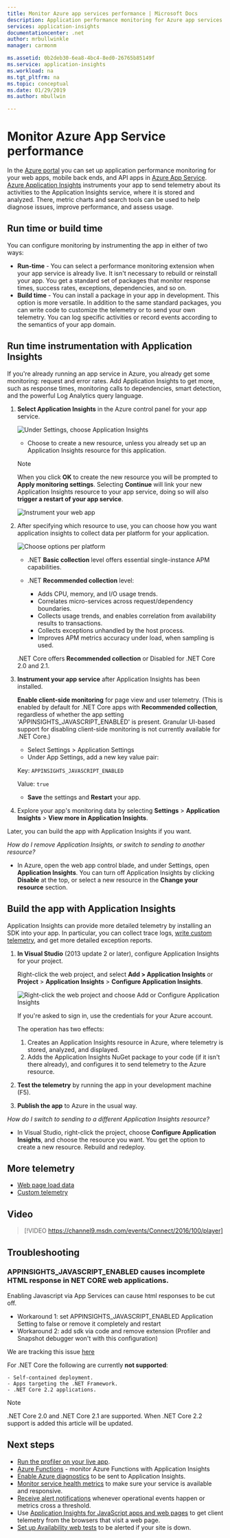 ```yaml
---
title: Monitor Azure app services performance | Microsoft Docs
description: Application performance monitoring for Azure app services. Chart load and response time, dependency information and set alerts on performance.
services: application-insights
documentationcenter: .net
author: mrbullwinkle
manager: carmonm

ms.assetid: 0b2deb30-6ea8-4bc4-8ed0-26765b85149f
ms.service: application-insights
ms.workload: na
ms.tgt_pltfrm: na
ms.topic: conceptual
ms.date: 01/29/2019
ms.author: mbullwin

---
```

# Monitor Azure App Service performance
In the [Azure portal](https://portal.azure.com) you can set up application performance monitoring for your web apps, mobile back ends, and API apps in [Azure App Service](../../app-service/overview.md). [Azure Application Insights](../../azure-monitor/app/app-insights-overview.md) instruments your app to send telemetry about its activities to the Application Insights service, where it is stored and analyzed. There, metric charts and search tools can be used to help diagnose issues, improve performance, and assess usage.

## Run time or build time
You can configure monitoring by instrumenting the app in either of two ways:

* **Run-time** - You can select a performance monitoring extension when your app service is already live. It isn't necessary to rebuild or reinstall your app. You get a standard set of packages that monitor response times, success rates, exceptions, dependencies, and so on. 
* **Build time** - You can install a package in your app in development. This option is more versatile. In addition to the same standard packages, you can write code to customize the telemetry or to send your own telemetry. You can log specific activities or record events according to the semantics of your app domain. 

## Run time instrumentation with Application Insights
If you're already running an app service in Azure, you already get some monitoring: request and error rates. Add Application Insights to get more, such as response times, monitoring calls to dependencies, smart detection, and the powerful Log Analytics query language. 

1. **Select Application Insights** in the Azure control panel for your app service.

    ![Under Settings, choose Application Insights](./media/azure-web-apps/settings-app-insights.png)

   * Choose to create a new resource, unless you already set up an Application Insights resource for this application. 

    > [!NOTE]
    > When you click **OK** to create the new resource you will be prompted to **Apply monitoring settings**. Selecting **Continue** will link your new Application Insights resource to your app service, doing so will also **trigger a restart of your app service**. 

    ![Instrument your web app](./media/azure-web-apps/create-resource.png)

2. After specifying which resource to use, you can choose how you want application insights to collect data per platform for your application.

    ![Choose options per platform](./media/azure-web-apps/choose-options-new.png)

    * .NET **Basic collection** level offers essential single-instance APM capabilities.
    
    * .NET **Recommended collection** level:
        * Adds CPU, memory, and I/O usage trends.
        * Correlates micro-services across request/dependency boundaries.
        * Collects usage trends, and enables correlation from availability results to transactions.
        * Collects exceptions unhandled by the host process.
        * Improves APM metrics accuracy under load, when sampling is used.
    
    .NET Core offers **Recommended collection** or Disabled for .NET Core 2.0 and 2.1.

3. **Instrument your app service** after Application Insights has been installed.

   **Enable client-side monitoring** for page view and user telemetry. (This is enabled by default for .NET Core apps with **Recommended collection**, regardless of whether the app setting 'APPINSIGHTS_JAVASCRIPT_ENABLED' is present. Granular UI-based support for disabling client-side monitoring is not currently available for .NET Core.)

   * Select Settings > Application Settings
   * Under App Settings, add a new key value pair:

    Key: `APPINSIGHTS_JAVASCRIPT_ENABLED`

    Value: `true`
   * **Save** the settings and **Restart** your app.

4. Explore your app's monitoring data by selecting **Settings** > **Application Insights** > **View more in Application Insights**.

Later, you can build the app with Application Insights if you want.

*How do I remove Application Insights, or switch to sending to another resource?*

* In Azure, open the web app control blade, and under Settings, open **Application Insights**. You can turn off Application Insights by clicking **Disable** at the top, or select a new resource in the **Change your resource** section.

## Build the app with Application Insights
Application Insights can provide more detailed telemetry by installing an SDK into your app. In particular, you can collect trace logs, [write custom telemetry](../../azure-monitor/app/api-custom-events-metrics.md), and get more detailed exception reports.

1. **In Visual Studio** (2013 update 2 or later), configure Application Insights for your project.

    Right-click the web project, and select **Add > Application Insights** or **Project** > **Application Insights** > **Configure Application Insights**.

    ![Right-click the web project and choose Add or Configure Application Insights](./media/azure-web-apps/03-add.png)

    If you're asked to sign in, use the credentials for your Azure account.

    The operation has two effects:

   1. Creates an Application Insights resource in Azure, where telemetry is stored, analyzed, and displayed.
   2. Adds the Application Insights NuGet package to your code (if it isn't there already), and configures it to send telemetry to the Azure resource.
2. **Test the telemetry** by running the app in your development machine (F5).
3. **Publish the app** to Azure in the usual way. 

*How do I switch to sending to a different Application Insights resource?*

* In Visual Studio, right-click the project, choose **Configure Application Insights**, and choose the resource you want. You get the option to create a new resource. Rebuild and redeploy.

## More telemetry

* [Web page load data](../../azure-monitor/app/javascript.md)
* [Custom telemetry](../../azure-monitor/app/api-custom-events-metrics.md)

## Video

> [!VIDEO https://channel9.msdn.com/events/Connect/2016/100/player]

## Troubleshooting

### APPINSIGHTS_JAVASCRIPT_ENABLED causes incomplete HTML response in NET CORE web applications.

Enabling Javascript via App Services can cause html responses to be cut off.

- Workaround 1: set APPINSIGHTS_JAVASCRIPT_ENABLED Application Setting to false or remove it completely and restart
- Workaround 2: add sdk via code and remove extension (Profiler and Snapshot debugger won't with this configuration)

We are tracking this issue [here](https://github.com/Microsoft/ApplicationInsights-Home/issues/277)

For .NET Core the following are currently **not supported**:

    - Self-contained deployment.
    - Apps targeting the .NET Framework.
    - .NET Core 2.2 applications.

> [!NOTE]
> .NET Core 2.0 and .NET Core 2.1 are supported. When .NET Core 2.2 support is added this article will be updated.

## Next steps
* [Run the profiler on your live app](../../azure-monitor/app/profiler.md).
* [Azure Functions](https://github.com/christopheranderson/azure-functions-app-insights-sample) - monitor Azure Functions with Application Insights
* [Enable Azure diagnostics](../../azure-monitor/platform/diagnostics-extension-to-application-insights.md) to be sent to Application Insights.
* [Monitor service health metrics](../../azure-monitor/platform/data-collection.md) to make sure your service is available and responsive.
* [Receive alert notifications](../../azure-monitor/platform/alerts-overview.md) whenever operational events happen or metrics cross a threshold.
* Use [Application Insights for JavaScript apps and web pages](../../azure-monitor/app/javascript.md) to get client telemetry from the browsers that visit a web page.
* [Set up Availability web tests](../../azure-monitor/app/monitor-web-app-availability.md) to be alerted if your site is down.

